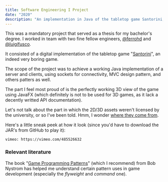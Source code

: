 ```yaml
---
title: Software Engineering I Project
date: "2020"
description: "An implementation in Java of the tabletop game Santorini, which was part of my bachelor's thesis."
---
```


This was a mandatory project that served as a thesis for my bachelor's degree. I worked in team with two fine fellow engineers, [@ferrohd](https://github.com/ferrohd) and [@luigifusco](https://github.com/luigifusco).

It consisted of a digital implementation of the tabletop game "[Santorini](https://boardgamegeek.com/boardgame/194655/santorini)", an indeed very boring game.

The scope of the project was to achieve a working Java implementation of a server and clients, using sockets for connectivity, MVC design pattern, and others patters as well.

The part I feel most proud of is the perfectly working 3D view of the game using JavaFX (which definitely is not to be used for 3D games, as it lack a decently writted API documentation).

Let's not talk about the part in which the 2D/3D assets weren't licensed by the university, or so I've been told. Hmm, I wonder [where they come from](https://apps.apple.com/us/app/santorini-board-game/id1456647343).

Here's a little sneak peek at how it look (since you'd have to download the JAR's from GitHub to play it):

`vimeo: https://vimeo.com/485526632`

### Relevant literature

The book "[Game Programming Patterns](https://gameprogrammingpatterns.com/)" (which I recommend) from Bob Nystrom has helped me understand certain pattern uses in game development (especially the _flyweight_ and _command_ one).
